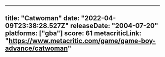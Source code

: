 
---
title: "Catwoman"
date: "2022-04-09T23:38:28.527Z"
releaseDate: "2004-07-20"
platforms: ["gba"]
score: 61
metacriticLink: "https://www.metacritic.com/game/game-boy-advance/catwoman"
---
